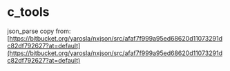 # c\_tools

json\_parse copy from:
[https://bitbucket.org/yarosla/nxjson/src/afaf7f999a95ed68620d11073291dc82df792627?at=default](https://bitbucket.org/yarosla/nxjson/src/afaf7f999a95ed68620d11073291dc82df792627?at=default)
